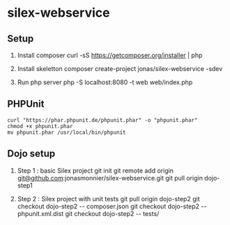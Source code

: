 silex-webservice
================

Setup
----------------

1.  Install composer
    curl -sS https://getcomposer.org/installer | php

2.  Install skeletton
    composer create-project jonas/silex-webservice -sdev

3.  Run php server
    php -S localhost:8080 -t web web/index.php


PHPUnit
----------------

    curl "https://phar.phpunit.de/phpunit.phar" -o "phpunit.phar"
    chmod +x phpunit.phar
    mv phpunit.phar /usr/local/bin/phpunit


Dojo setup
----------------

1.  Step 1 : basic Silex project
    git init
    git remote add origin git@github.com:jonasmonnier/silex-webservice.git
    git pull origin dojo-step1

2.  Step 2 : Silex project with unit tests
    git pull origin dojo-step2
    git checkout dojo-step2 -- composer.json
    git checkout dojo-step2 -- phpunit.xml.dist
    git checkout dojo-step2 -- tests/